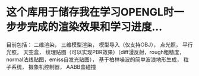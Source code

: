 # 这个库用于储存我在学习OPENGL时一步步完成的渲染效果和学习进度...

目前包括：
二维渲染，
三维模型渲染，
模型导入（仅支持OBJ），
点光照，
平行光照，
天空盒，
纹理贴图（可以实现PBR效果）（diff漫反射，rough粗糙度，normal法线贴图，emiss自发光贴图），
基于柏林噪波的简单波浪地形生成，
粒子系统，
摄象机控制器，
AABB盒碰撞
